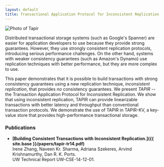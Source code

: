```yaml
---
layout: default
title: Transactional Application Protocol for Inconsistent Replication (TAPIR)
---
```


<div class="inset-img pull-left">
  <img src="{{ site.base }}/img/tapir.jpg" alt="Photo of Tapir"
       class="img-responsive">
</div>

Distributed transactional storage systems (such as Google's Spanner)
are easier for application developers to use because they provide
strong guarantees. However, they use strongly consistent replication
protocols, introducing serious performance challenges. On the other
hand, systems with weaker consistency guarantees (such as Amazon's
Dynamo) use replication techniques with better performance, but they
are more complex to use.
 
This paper demonstrates that it is possible to build transactions with
strong consistency guarantees using a new replication technique,
*inconsistent replication*, that provides *no* consistency guarantees.
We present *TAPIR* -- the Transaction Application
Protocol for Inconsistent Replication.  We show that using
inconsistent replication, TAPIR can provide linearizable transactions
with better latency and throughput than conventional transaction
protocols.  We demonstrate the use of TAPIR in TAPIR-KV, a key-value
store that provides high-performance transactional storage.

### Publications

- **[Building Consistent Transactions with Inconsistent Replication.]({{ site.base }}/papers/tapir-tr14.pdf)**   
Irene Zhang, Naveen Kr. Sharma, Adriana Szekeres, Arvind Krishnamurthy, Dan R. K. Ports.   
UW Technical Report UW-CSE-14-12-01.